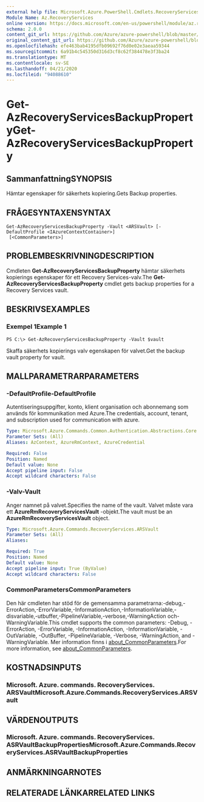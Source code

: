 ```yaml
---
external help file: Microsoft.Azure.PowerShell.Cmdlets.RecoveryServices.dll-Help.xml
Module Name: Az.RecoveryServices
online version: https://docs.microsoft.com/en-us/powershell/module/az.recoveryservices/get-azrecoveryservicesbackupproperty
schema: 2.0.0
content_git_url: https://github.com/Azure/azure-powershell/blob/master/src/RecoveryServices/RecoveryServices/help/Get-AzRecoveryServicesBackupProperty.md
original_content_git_url: https://github.com/Azure/azure-powershell/blob/master/src/RecoveryServices/RecoveryServices/help/Get-AzRecoveryServicesBackupProperty.md
ms.openlocfilehash: efe463bab4195dfb09692f76d0e02e3aeaa59344
ms.sourcegitcommit: 6a91b4c545350d316d3cf8c62f384478e3f3ba24
ms.translationtype: MT
ms.contentlocale: sv-SE
ms.lasthandoff: 04/21/2020
ms.locfileid: "94088610"
---
```

# <span data-ttu-id="d0d4d-101">Get-AzRecoveryServicesBackupProperty</span><span class="sxs-lookup"><span data-stu-id="d0d4d-101">Get-AzRecoveryServicesBackupProperty</span></span>

## <span data-ttu-id="d0d4d-102">Sammanfattning</span><span class="sxs-lookup"><span data-stu-id="d0d4d-102">SYNOPSIS</span></span>
<span data-ttu-id="d0d4d-103">Hämtar egenskaper för säkerhets kopiering.</span><span class="sxs-lookup"><span data-stu-id="d0d4d-103">Gets Backup properties.</span></span>

## <span data-ttu-id="d0d4d-104">FRÅGESYNTAXEN</span><span class="sxs-lookup"><span data-stu-id="d0d4d-104">SYNTAX</span></span>

```
Get-AzRecoveryServicesBackupProperty -Vault <ARSVault> [-DefaultProfile <IAzureContextContainer>]
 [<CommonParameters>]
```

## <span data-ttu-id="d0d4d-105">PROBLEMBESKRIVNING</span><span class="sxs-lookup"><span data-stu-id="d0d4d-105">DESCRIPTION</span></span>
<span data-ttu-id="d0d4d-106">Cmdleten **Get-AzRecoveryServicesBackupProperty** hämtar säkerhets kopierings egenskaper för ett Recovery Services-valv.</span><span class="sxs-lookup"><span data-stu-id="d0d4d-106">The **Get-AzRecoveryServicesBackupProperty** cmdlet gets backup properties for a Recovery Services vault.</span></span>

## <span data-ttu-id="d0d4d-107">BESKRIVS</span><span class="sxs-lookup"><span data-stu-id="d0d4d-107">EXAMPLES</span></span>

### <span data-ttu-id="d0d4d-108">Exempel 1</span><span class="sxs-lookup"><span data-stu-id="d0d4d-108">Example 1</span></span>
```
PS C:\> Get-AzRecoveryServicesBackupProperty -Vault $vault
```

<span data-ttu-id="d0d4d-109">Skaffa säkerhets kopierings valv egenskapen för valvet.</span><span class="sxs-lookup"><span data-stu-id="d0d4d-109">Get the backup vault property for vault.</span></span>

## <span data-ttu-id="d0d4d-110">MALLPARAMETRAR</span><span class="sxs-lookup"><span data-stu-id="d0d4d-110">PARAMETERS</span></span>

### <span data-ttu-id="d0d4d-111">-DefaultProfile</span><span class="sxs-lookup"><span data-stu-id="d0d4d-111">-DefaultProfile</span></span>
<span data-ttu-id="d0d4d-112">Autentiseringsuppgifter, konto, klient organisation och abonnemang som används för kommunikation med Azure.</span><span class="sxs-lookup"><span data-stu-id="d0d4d-112">The credentials, account, tenant, and subscription used for communication with azure.</span></span>

```yaml
Type: Microsoft.Azure.Commands.Common.Authentication.Abstractions.Core.IAzureContextContainer
Parameter Sets: (All)
Aliases: AzContext, AzureRmContext, AzureCredential

Required: False
Position: Named
Default value: None
Accept pipeline input: False
Accept wildcard characters: False
```

### <span data-ttu-id="d0d4d-113">-Valv</span><span class="sxs-lookup"><span data-stu-id="d0d4d-113">-Vault</span></span>
<span data-ttu-id="d0d4d-114">Anger namnet på valvet.</span><span class="sxs-lookup"><span data-stu-id="d0d4d-114">Specifies the name of the vault.</span></span>
<span data-ttu-id="d0d4d-115">Valvet måste vara ett **AzureRmRecoveryServicesVault** -objekt.</span><span class="sxs-lookup"><span data-stu-id="d0d4d-115">The vault must be an **AzureRmRecoveryServicesVault** object.</span></span>

```yaml
Type: Microsoft.Azure.Commands.RecoveryServices.ARSVault
Parameter Sets: (All)
Aliases:

Required: True
Position: Named
Default value: None
Accept pipeline input: True (ByValue)
Accept wildcard characters: False
```

### <span data-ttu-id="d0d4d-116">CommonParameters</span><span class="sxs-lookup"><span data-stu-id="d0d4d-116">CommonParameters</span></span>
<span data-ttu-id="d0d4d-117">Den här cmdleten har stöd för de gemensamma parametrarna:-debug,-ErrorAction,-ErrorVariable,-InformationAction,-InformationVariable,-disvariable,-utbuffer,-PipelineVariable,-verbose,-WarningAction och-WarningVariable.</span><span class="sxs-lookup"><span data-stu-id="d0d4d-117">This cmdlet supports the common parameters: -Debug, -ErrorAction, -ErrorVariable, -InformationAction, -InformationVariable, -OutVariable, -OutBuffer, -PipelineVariable, -Verbose, -WarningAction, and -WarningVariable.</span></span> <span data-ttu-id="d0d4d-118">Mer information finns i [about_CommonParameters](http://go.microsoft.com/fwlink/?LinkID=113216).</span><span class="sxs-lookup"><span data-stu-id="d0d4d-118">For more information, see [about_CommonParameters](http://go.microsoft.com/fwlink/?LinkID=113216).</span></span>

## <span data-ttu-id="d0d4d-119">KOSTNADS</span><span class="sxs-lookup"><span data-stu-id="d0d4d-119">INPUTS</span></span>

### <span data-ttu-id="d0d4d-120">Microsoft. Azure. commands. RecoveryServices. ARSVault</span><span class="sxs-lookup"><span data-stu-id="d0d4d-120">Microsoft.Azure.Commands.RecoveryServices.ARSVault</span></span>

## <span data-ttu-id="d0d4d-121">VÄRDEN</span><span class="sxs-lookup"><span data-stu-id="d0d4d-121">OUTPUTS</span></span>

### <span data-ttu-id="d0d4d-122">Microsoft. Azure. commands. RecoveryServices. ASRVaultBackupProperties</span><span class="sxs-lookup"><span data-stu-id="d0d4d-122">Microsoft.Azure.Commands.RecoveryServices.ASRVaultBackupProperties</span></span>

## <span data-ttu-id="d0d4d-123">ANMÄRKNINGAR</span><span class="sxs-lookup"><span data-stu-id="d0d4d-123">NOTES</span></span>

## <span data-ttu-id="d0d4d-124">RELATERADE LÄNKAR</span><span class="sxs-lookup"><span data-stu-id="d0d4d-124">RELATED LINKS</span></span>
